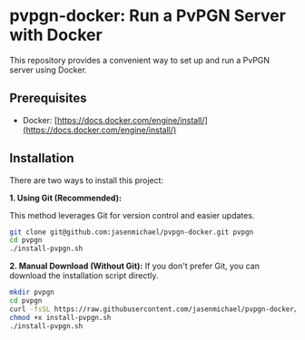 # pvpgn-docker: Run a PvPGN Server with Docker

This repository provides a convenient way to set up and run a PvPGN server using Docker.

## Prerequisites

* Docker: [https://docs.docker.com/engine/install/](https://docs.docker.com/engine/install/)

## Installation

There are two ways to install this project:

**1. Using Git (Recommended):**

This method leverages Git for version control and easier updates.

```bash
git clone git@github.com:jasenmichael/pvpgn-docker.git pvpgn
cd pvpgn
./install-pvpgn.sh
```


**2. Manual Download (Without Git):**
If you don't prefer Git, you can download the installation script directly.
```bash
mkdir pvpgn
cd pvpgn
curl -fsSL https://raw.githubusercontent.com/jasenmichael/pvpgn-docker/main/install-pvpgn.sh -O
chmod +x install-pvpgn.sh
./install-pvpgn.sh
```